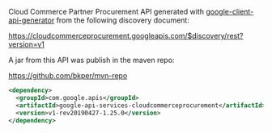 Cloud Commerce Partner Procurement API generated with [google-client-api-generator](https://github.com/google/apis-client-generator) from the following discovery document:

https://cloudcommerceprocurement.googleapis.com/$discovery/rest?version=v1

A jar from this API was publish in the maven repo:

https://github.com/bkper/mvn-repo


```xml
<dependency>
  <groupId>com.google.apis</groupId>
  <artifactId>google-api-services-cloudcommerceprocurement</artifactId>
  <version>v1-rev20190427-1.25.0</version>        
</dependency>
```
